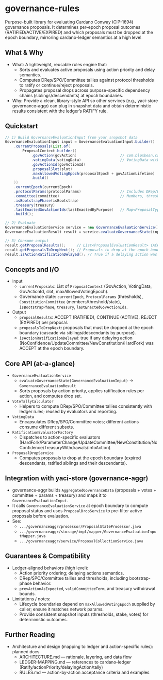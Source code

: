 # governance-rules

Purpose-built library for evaluating Cardano Conway (CIP-1694) governance proposals. It determines per-epoch proposal outcomes (RATIFIED/ACTIVE/EXPIRED) and which proposals must be dropped at the epoch boundary, mirroring cardano-ledger semantics at a high level.

## What & Why
- What: A lightweight, reusable rules engine that:
  - Sorts and evaluates active proposals using action priority and delay semantics.
  - Computes DRep/SPO/Committee tallies against protocol thresholds to ratify or continue/reject proposals.
  - Propagates proposal drops across purpose-specific dependency chains (siblings/descendants) at epoch boundaries.
- Why: Provide a clean, library-style API so other services (e.g., yaci-store governance-aggr) can plug in snapshot data and obtain deterministic results consistent with the ledger’s RATIFY rule.

## Quickstart
```java
// 1) Build GovernanceEvaluationInput from your snapshot data
GovernanceEvaluationInput input = GovernanceEvaluationInput.builder()
    .currentProposals(List.of(
        ProposalContext.builder()
            .govAction(govAction)                    // com.bloxbean.cardano.yaci.core.model.governance.actions.GovAction
            .votingData(votingData)                  // VotingData with DRep/SPO/Committee votes
            .govActionId(govActionId)
            .proposalSlot(slot)
            .maxAllowedVotingEpoch(proposalEpoch + govActionLifetime)
            .build()
    ))
    .currentEpoch(currentEpoch)
    .protocolParams(protocolParams)                  // Includes DRep/Pool thresholds
    .committee(committee)                            // Members, threshold, state
    .isBootstrapPhase(isBootstrap)
    .treasury(treasury)
    .lastEnactedGovActionIds(lastEnactedByPurpose)   // Map<ProposalType, GovActionId>
    .build();

// 2) Evaluate
GovernanceEvaluationService service = new GovernanceEvaluationService();
GovernanceEvaluationResult result = service.evaluateGovernanceState(input);

// 3) Consume output
result.getProposalResults();     // List<ProposalEvaluationResult> (ACCEPT/CONTINUE/REJECT)
result.getProposalsToDropNext(); // Proposals to drop at the epoch boundary
result.isActionRatificationDelayed(); // True if a delaying action was ACCEPT in this epoch
```

## Concepts and I/O
- Input
  - `currentProposals`: List of `ProposalContext` (GovAction, VotingData, GovActionId, slot, maxAllowedVotingEpoch).
  - Governance state: `currentEpoch`, `ProtocolParams` (thresholds), `ConstitutionCommittee` (members/threshold/state), `isBootstrapPhase`, `treasury`, `lastEnactedGovActionIds`.
- Output
  - `proposalResults`: ACCEPT (RATIFIED), CONTINUE (ACTIVE), REJECT (EXPIRED) per proposal.
  - `proposalsToDropNext`: proposals that must be dropped at the epoch boundary (cascade via siblings/descendants by purpose).
  - `isActionRatificationDelayed`: true if any delaying action (NoConfidence/UpdateCommittee/NewConstitution/HardFork) was ACCEPT at the epoch boundary.

## Core API (at-a-glance)
- `GovernanceEvaluationService`
  - `evaluateGovernanceState(GovernanceEvaluationInput)` → `GovernanceEvaluationResult`
  - Sorts proposals by action priority, applies ratification rules per action, and computes drop set.
- `VoteTallyCalculator`
  - Helpers to compute DRep/SPO/Committee tallies consistently with ledger rules; reused by evaluators and reporting.
- `VotingData`
  - Encapsulates DRep/SPO/Committee votes; different actions consume different subsets.
- `RatificationEvaluatorFactory`
  - Dispatches to action-specific evaluators (HardFork/ParameterChange/UpdateCommittee/NewConstitution/NoConfidence/TreasuryWithdrawals/InfoAction).
- `ProposalDropService`
  - Computes proposals to drop at the epoch boundary (expired descendants, ratified siblings and their descendants).

## Integration with yaci-store (governance-aggr)
- governance-aggr builds `AggregatedGovernanceData` (proposals + votes + committee + params + treasury) and maps it to `GovernanceEvaluationInput`.
- It calls `GovernanceEvaluationService` at epoch boundary to compute proposal status and uses `ProposalDropService` to pre-filter active proposals before evaluation.
- See:
  - `.../governanceaggr/processor/ProposalStateProcessor.java`
  - `.../governanceaggr/storage/impl/mapper/GovernanceEvaluationInputMapper.java`
  - `.../governanceaggr/service/ProposalCollectionService.java`

## Guarantees & Compatibility
- Ledger-aligned behaviors (high level):
  - Action priority ordering; delaying actions semantics.
  - DRep/SPO/Committee tallies and thresholds, including bootstrap-phase behavior.
  - `prevActionAsExpected`, `validCommitteeTerm`, and treasury withdrawal bounds.
- Limitations / notes:
  - Lifecycle boundaries depend on `maxAllowedVotingEpoch` supplied by caller; ensure it matches network params.
  - Provide consistent snapshot inputs (thresholds, stake, votes) for deterministic outcomes.

## Further Reading
- Architecture and design (mapping to ledger and action-specific rules): planned docs
  - ARCHITECTURE.md — rationale, layering, and data flow
  - LEDGER-MAPPING.md — references to cardano-ledger (Ratify/actionPriority/delayingAction/tally)
  - RULES.md — action-by-action acceptance criteria and examples
